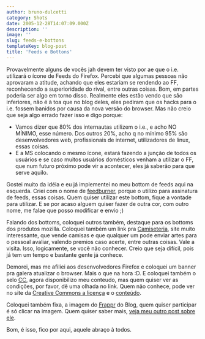 ```yaml
---
author: bruno-dulcetti
category: Shots
date: 2005-12-28T14:07:09.000Z
description: ''
image: ''
slug: feeds-e-bottons
templateKey: blog-post
title: 'Feeds e Bottons'
---
```


Provavelmente alguns de vocês jah devem ter visto por ae que o i.e. utilizará o ícone de Feeds do Firefox. Percebi que algumas pessoas não aprovaram a atitude, achando que eles estariam se rendendo ao FF, reconhecendo a superioridade do rival, entre outras coisas. Bom, em partes poderia ser algo em torno disso. Realmente eles estão vendo que são inferiores, não é à toa que no blog deles, eles pediram que os hacks para o i.e. fossem banidos por causa da nova versão do browser. Mas não creio que seja algo errado fazer isso e digo porque:

- Vamos dizer que 80% dos internautas utilizem o i.e., e acho NO MÍNIMO, esse número. Dos outros 20%, acho q no mínimo 95% são desenvolvedores web, profissionais de internet, utilizadores de linux, essas coisas.
- E a MS colocando o mesmo ícone, estará fazendo a junção de todos os usuários e se caso muitos usuários domésticos venham a utilizar o FF, que num futuro próximo pode vir a acontecer, eles já saberão para que serve aquilo.

Gostei muito da idéia e eu já implementei no meu bottom de feeds aqui na esquerda. Criei com o nome de [feedburner](http://www.feedburner.com 'Visitar o site do FeedBurner'), porque o utilizo para assinatura de feeds, essas coisas. Quem quiser utilizar este bottom, fique a vontade para utilizar. E se por acaso alguem quiser fazer de outra cor, com outro nome, me falae que posso modificar e envio ;)

Falando dos bottoms, coloquei outros também, destaque para os bottoms dos produtos mozilla. Coloquei também um link pra [Camiseteria](http://www.camiseteria.com/?ref=brunodulcetti), site muito interessante, que vende camisas e que qualquer um pode enviar artes para o pessoal avaliar, valendo premios caso acerte, entre outras coisas. Vale a visita. Isso, logicamente, se você não conhecer. Creio que seja difícil, pois já tem um tempo e bastante gente já conhece.

Demorei, mas me afiliei aos desenvolvedores Firefox e coloquei um banner pra galera atualizar o browser. Mais o que na hora :D. E coloquei também o selo <acronym title="Creative Commons">[CC](http://creativecommons.org/licenses/by-nc-sa/2.0/br/)</acronym>, agora disponibilizo meu conteudo, mas quem quiser ver as condições, por favor, dê uma olhada no link. Quem não conhece, pode ver no site da [Creative Commons a licença](http://www.creativecommons.org/ 'Ver a licença da Creative Commons') e o [conteúdo](http://www.commoncontent.org/ 'Ver o conteúdo da Creative Commons').

Coloquei também fixa, a imagem do [Frappr](http://www.frappr.com) do Blog, quem quiser participar é só clicar na imagem. Quem quiser saber mais, [veja meu outro post sobre ele](https://www.brunodulcetti.com/blog/2005/11/16/frappr-mapeamento-de-visitantes.html).

Bom, é isso, fico por aqui, aquele abraço à todos.

